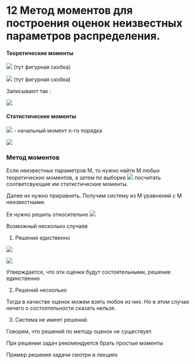 # 12 Метод моментов для построения оценок неизвестных параметров распределения.

#### Теоретические моменты

![](https://latex.codecogs.com/gif.latex?\alpha&space;_{k}\xi&space;=&space;M&space;(\xi&space;^{k})=\left\{\begin{matrix}&space;\sum_{i}x_{i}^{k}p(\xi&space;=&space;x_{i},&space;a_{1},&space;a_{2},...,&space;a_{n},&space;esly&space;\xi&space;-&space;d.s.v.)\\&space;\int_{-\propto&space;}^{&plus;\propto&space;}x^{k}f_{\xi&space;}(x,&space;a_{1},&space;a_{2},...,&space;a_{n},&space;esly&space;\xi&space;-&space;n.s.v.)&space;\end{matrix}\right.)
(тут фигурная скобка)

![](https://latex.codecogs.com/gif.latex?\beta&space;_{k}\xi&space;=&space;M&space;(\xi-M_{\xi})&space;^{k}=\left\{\begin{matrix}&space;\sum_{i}(x_{i}-M_{\xi})^{k}p(\xi&space;=&space;x_{i},&space;a_{1},&space;a_{2},...,&space;a_{n},&space;esly&space;\xi&space;-&space;d.s.v.)\\&space;\int_{-\propto&space;}^{&plus;\propto&space;}(x-M_{\xi&space;})^{k}f_{\xi&space;}(x,&space;a_{1},&space;a_{2},...,&space;a_{n},&space;esly&space;\xi&space;-&space;n.s.v.)&space;\end{matrix}\right.) 
(тут фигурная скобка)

Записывают так :

![](https://latex.codecogs.com/gif.latex?\alpha&space;_{k}\xi(a_{1},a_{2},...,a_{m}),&space;\beta&space;_{k}\xi(a_{1},a_{2},...,a_{m}))

#### Статистические моменты

![](https://latex.codecogs.com/gif.latex?\alpha&space;_{k}^{*}=\frac{1}{n}\sum_{i=1}^{n}x_{i}^{k}) - начальный момент n-го порядка

![](https://latex.codecogs.com/gif.latex?\beta&space;_{k}^{*}=\frac{1}{n}\sum_{i=1}^{n}(x_{i}-\bar{x})^{k};\bar{x}=\frac{1}{n}\sum_{i=1}^{n}x_{i})

### Метод моментов

Если неизвестных параметров М, то нужно найти М любых теоретических моментов, а затем по выборке ![](https://latex.codecogs.com/gif.latex?x_{1},&space;x_{2},..,&space;x_{m}) посчитать соответсвующие им статистические моменты.

Далее их нужно приравнять. Получим систему из М уравнений с М неизвестными. 

Ее нужно решить относительно ![](https://latex.codecogs.com/gif.latex?a_{1},&space;a_{2},..,&space;a_{m})

Возможный несколько случаев

1. Решение едиственно 

![](https://latex.codecogs.com/gif.latex?\tilde{a}_{1},&space;\tilde{a}_{2},..,&space;\tilde{a}_{m})

![](https://latex.codecogs.com/gif.latex?\tilde{a}_{1}=a_{1}^{*},&space;\tilde{a}_{2}=a_{2}^{*},..,&space;\tilde{a}_{m}=a_{m}^{*})

Утверждается, что эти оценки будут состоятельными, решение единственно

2. Решений несколько

Тогда в качестве оценок можем взять любое из них. Но в этом случае ничего о состоятельности сказать нельзя.

3. Система не имеет решений.

Говорим, что решений по методу оценок не существует.

При решении задач рекомендуется брать простые моменты

Пример решения задачи смотри в лекциях